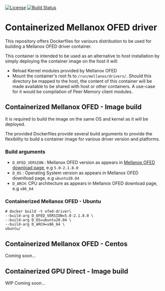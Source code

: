 [![License](https://img.shields.io/badge/License-Apache%202.0-blue.svg)](http://www.apache.org/licenses/LICENSE-2.0)
[![Build Status](https://travis-ci.com/adrianchiris/ofed-docker.svg?branch=master)](https://travis-ci.com/adrianchiris/ofed-docker)
# Containerized Mellanox OFED driver

This repository offers Dockerfiles for variours distribution to be used for building a Mellanox OFED driver container.

This container is intended to be used as an alternative to host installation by simply deploying
the container image on the host it will:
* Reload Kernel modules provided by Mellanox OFED
* Mount the container's root fs to `/run/mellanox/drivers/`. Should this directory be mapped to the host,
the content of this container will be made available to be shared with host or other containers. A use-case for it
would be compilation of Peer Memory client modules.


## Containerized Mellanox OFED - Image build

It is required to build the image on the same OS and kernel as it will be deployed.

The provided Dockerfiles provide several build arguments to provide the flexibility to build
a container image for various driver version and platforms.

### Build arguments

- `D_OFED_VERSION` : Mellanox OFED version as appears in [Mellanox OFED download page](https://www.mellanox.com/products/infiniband-drivers/linux/mlnx_ofed),
e.g `5.0-2.1.8.0`
- `D_OS` : Operating System version as appears in Mellanox OFED downlload page, e.g `ubuntu20.04`
- `D_ARCH`: CPU architecture as appears in Mellanox OFED download page, e.g `x86_64` 

### Containerized Mellanox OFED - Ubuntu

```
# docker build -t ofed-driver\
--build-arg D_OFED_VERSION=5.0-2.1.8.0 \
--build-arg D_OS=ubuntu20.04 \
--build-arg D_ARCH=x86_64 \
ubuntu/
```

## Containerized Mellanox OFED - Centos

Coming soon...

## Containerized GPU Direct - Image build

WIP Coming soon...
